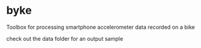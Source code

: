 # byke
Toolbox for processing smartphone accelerometer data recorded on a bike

check out the data folder for an output sample
